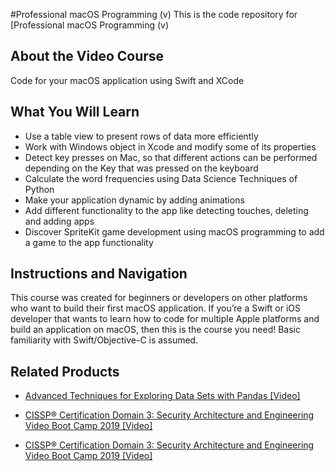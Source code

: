 #Professional macOS Programming (v)
This is the code repository for [Professional macOS Programming (v)
## About the Video Course
Code for your macOS application using Swift and XCode		

<H2>What You Will Learn</H2>
<DIV class=book-info-will-learn-text>
<UL>
<LI>Use a table view to present rows of data more efficiently 
<LI>Work with Windows object in Xcode and modify some of its properties 
<LI>Detect key presses on Mac, so that different actions can be performed depending on the Key that was pressed on the keyboard
<LI>Calculate the word frequencies using Data Science Techniques of Python 
<LI>Make your application dynamic by adding animations
<LI>Add different functionality to the app like detecting touches, deleting and adding apps 
<LI>Discover SpriteKit game development using macOS programming to add a game to the app functionality</LI></UL></DIV>

## Instructions and Navigation
This course was created for beginners or developers on other platforms who want to build their first macOS application. If you’re a Swift or iOS developer that wants to learn how to code for multiple Apple platforms and build an application on macOS, then this is the course you need! Basic familiarity with Swift/Objective-C is assumed.	



## Related Products
* [Advanced Techniques for Exploring Data Sets with Pandas [Video]](https://www.packtpub.com/big-data-and-business-intelligence/advanced-techniques-exploring-data-sets-pandas-video?utm_source=github&utm_medium=repository&utm_campaign=9781788397599)

* [CISSP®️ Certification Domain 3: Security Architecture and Engineering Video Boot Camp 2019 [Video]](https://www.packtpub.com/application-development/cissp-certification-domain-3-security-architecture-and-engineering-video?utm_source=github&utm_medium=repository&utm_campaign=9781838646080)

* [CISSP®️ Certification Domain 3: Security Architecture and Engineering Video Boot Camp 2019 [Video]](https://www.packtpub.com/application-development/cissp-certification-domain-3-security-architecture-and-engineering-video?utm_source=github&utm_medium=repository&utm_campaign=9781838646080)

